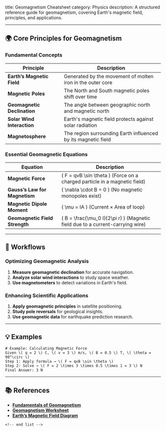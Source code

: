 title: Geomagnetism Cheatsheet
category: Physics
description: A structured reference guide for geomagnetism, covering Earth's magnetic field, principles, and applications.

---

## 🌍 **Core Principles for Geomagnetism**

### **Fundamental Concepts**

| Principle                         | Description                                                   |
| --------------------------------- | ------------------------------------------------------------- |
| **Earth’s Magnetic Field** | Generated by the movement of molten iron in the outer core    |
| **Magnetic Poles**          | The North and South magnetic poles shift over time            |
| **Geomagnetic Declination** | The angle between geographic north and magnetic north         |
| **Solar Wind Interaction**  | Earth's magnetic field protects against solar radiation       |
| **Magnetosphere**           | The region surrounding Earth influenced by its magnetic field |

### **Essential Geomagnetic Equations**

| Equation                             | Description                                                                      |
| ------------------------------------ | -------------------------------------------------------------------------------- |
| **Magnetic Force**             | \( F = qvB \sin \theta \) (Force on a charged particle in a magnetic field)      |
| **Gauss’s Law for Magnetism** | \( \nabla \cdot B = 0 \) (No magnetic monopoles exist)                           |
| **Magnetic Dipole Moment**     | \( \mu = IA \) (Current × Area of loop)                                         |
| **Geomagnetic Field Strength** | \( B = \frac{\mu_0 I}{2\pi r} \) (Magnetic field due to a current-carrying wire) |

---

## 🔄 **Workflows**

### **Optimizing Geomagnetic Analysis**

1. **Measure geomagnetic declination** for accurate navigation.
2. **Analyze solar wind interactions** to study space weather.
3. **Use magnetometers** to detect variations in Earth's field.

### **Enhancing Scientific Applications**

1. **Apply geomagnetic principles** in satellite positioning.
2. **Study pole reversals** for geological insights.
3. **Use geomagnetic data** for earthquake prediction research.

---

## 💡 **Examples**

```plaintext
# Example: Calculating Magnetic Force
Given \( q = 2 \) C, \( v = 3 \) m/s, \( B = 0.5 \) T, \( \theta = 90^\circ \)  
Step 1: Apply formula → \( F = qvB \sin \theta \)  
Step 2: Solve → \( F = 2 \times 3 \times 0.5 \times 1 = 3 \) N  
Final Answer: 3 N  
```

---

## 📚 **References**

- **[Fundamentals of Geomagnetism](https://edurev.in/t/212814/Fundamentals-of-Geomagnetism)**
- **[Geomagnetism Worksheet](https://www.liveworksheets.com/w/en/ciencias-naturales/130448)**
- **[Earth’s Magnetic Field Diagram](https://www.freepik.com/premium-vector/vector-layered-paper-cut-style-earth-magnetic-geomagnetic-field-diagram-education-poster-template-planet-earth-surrounded-by-magnetic-field-created-by-rotation-earth-its-axis_77793411.htm)**

```
<!-- end list -->
```